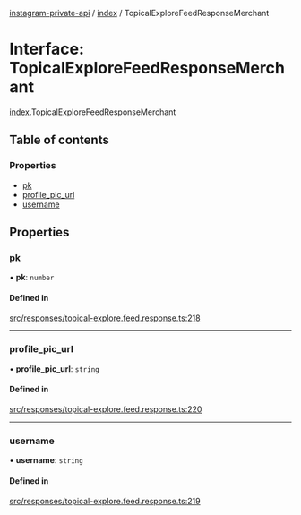 [instagram-private-api](../../README.md) / [index](../../modules/index.md) / TopicalExploreFeedResponseMerchant

# Interface: TopicalExploreFeedResponseMerchant

[index](../../modules/index.md).TopicalExploreFeedResponseMerchant

## Table of contents

### Properties

- [pk](TopicalExploreFeedResponseMerchant.md#pk)
- [profile\_pic\_url](TopicalExploreFeedResponseMerchant.md#profile_pic_url)
- [username](TopicalExploreFeedResponseMerchant.md#username)

## Properties

### pk

• **pk**: `number`

#### Defined in

[src/responses/topical-explore.feed.response.ts:218](https://github.com/Nerixyz/instagram-private-api/blob/0e0721c/src/responses/topical-explore.feed.response.ts#L218)

___

### profile\_pic\_url

• **profile\_pic\_url**: `string`

#### Defined in

[src/responses/topical-explore.feed.response.ts:220](https://github.com/Nerixyz/instagram-private-api/blob/0e0721c/src/responses/topical-explore.feed.response.ts#L220)

___

### username

• **username**: `string`

#### Defined in

[src/responses/topical-explore.feed.response.ts:219](https://github.com/Nerixyz/instagram-private-api/blob/0e0721c/src/responses/topical-explore.feed.response.ts#L219)

